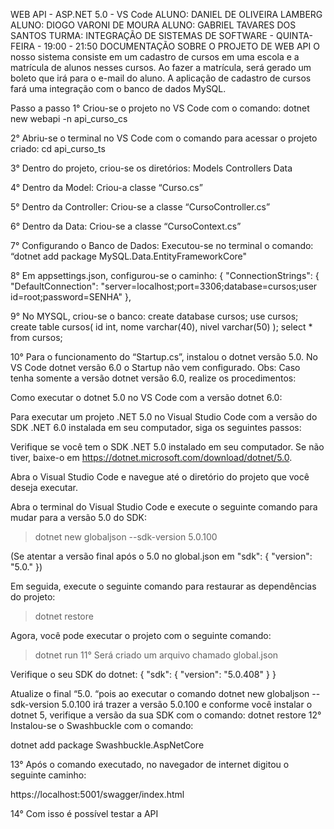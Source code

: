 WEB API - ASP.NET 5.0 - VS Code
ALUNO: DANIEL DE OLIVEIRA LAMBERG
ALUNO: DIOGO VARONI DE MOURA
ALUNO: GABRIEL TAVARES DOS SANTOS
TURMA: INTEGRAÇÃO DE SISTEMAS DE SOFTWARE - QUINTA-FEIRA - 19:00 - 21:50
DOCUMENTAÇÃO SOBRE O PROJETO DE WEB API
	O nosso sistema consiste em um cadastro de cursos em uma escola e a matrícula de alunos nesses cursos. Ao fazer a matrícula, será gerado um boleto que irá para o e-mail do aluno. A aplicação de cadastro de cursos fará uma integração com o banco de dados MySQL. 
	
Passo a passo
1° Criou-se o projeto no VS Code com o comando:
dotnet new webapi -n api_curso_cs 

2° Abriu-se o terminal no VS Code com o comando para acessar o projeto criado:
cd api_curso_ts

3° Dentro do projeto, criou-se os diretórios:
Models
Controllers
Data

4° Dentro da Model:
Criou-a classe “Curso.cs”

5° Dentro da Controller:
Criou-se a classe “CursoController.cs”

6° Dentro da Data:
Criou-se a classe “CursoContext.cs”

 7° Configurando o Banco de Dados:
Executou-se no terminal o comando: “dotnet add package MySQL.Data.EntityFrameworkCore"

 8° Em appsettings.json, configurou-se o caminho:
{
  "ConnectionStrings": {
    "DefaultConnection": "server=localhost;port=3306;database=cursos;user id=root;password=SENHA"
  },

9° No MYSQL, criou-se o banco:
create database cursos;
use cursos;
create table cursos(
id int,
nome varchar(40),
nivel varchar(50)
);
select * from cursos;

10° Para o funcionamento do “Startup.cs”, instalou o dotnet versão 5.0. No VS Code dotnet versão 6.0 o Startup não vem configurado.
Obs: Caso tenha somente a versão dotnet versão 6.0, realize os procedimentos:

Como executar o dotnet 5.0 no VS Code com a versão dotnet 6.0:

Para executar um projeto .NET 5.0 no Visual Studio Code com a versão do SDK .NET 6.0 instalada em seu computador, siga os seguintes passos:

Verifique se você tem o SDK .NET 5.0 instalado em seu computador. Se não tiver, baixe-o em https://dotnet.microsoft.com/download/dotnet/5.0.

Abra o Visual Studio Code e navegue até o diretório do projeto que você deseja executar.

Abra o terminal do Visual Studio Code e execute o seguinte comando para mudar para a versão 5.0 do SDK:
> dotnet new globaljson --sdk-version 5.0.100 

(Se atentar a versão final após o 5.0 no global.json em "sdk": {
    "version": "5.0."
  })
  
Em seguida, execute o seguinte comando para restaurar as dependências do projeto:

> dotnet restore

Agora, você pode executar o projeto com o seguinte comando:

> dotnet run
11° Será criado um arquivo chamado global.json

Verifique o seu SDK do dotnet:
{
  "sdk": {
    "version": "5.0.408"
  }
}

Atualize o final “5.0. “pois ao executar o comando dotnet new globaljson --sdk-version 5.0.100 irá trazer a versão 5.0.100 e conforme você instalar o dotnet 5, verifique a versão da sua SDK com o comando: dotnet restore
12° Instalou-se o Swashbuckle com o comando:

dotnet add package Swashbuckle.AspNetCore

13° Após o comando executado, no navegador de internet digitou o seguinte caminho:

https://localhost:5001/swagger/index.html

14° Com isso é possível testar a API


